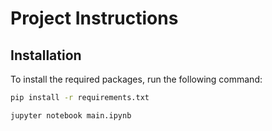 # Project Instructions

## Installation
To install the required packages, run the following command:

```bash
pip install -r requirements.txt
```
```
jupyter notebook main.ipynb
```